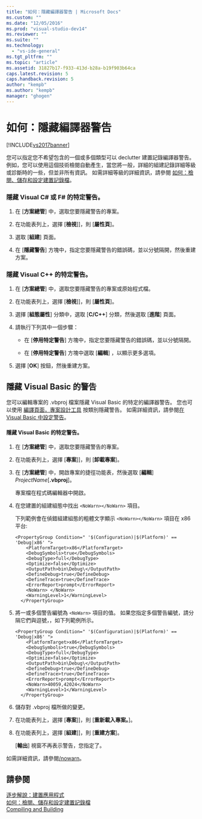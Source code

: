 ```yaml
---
title: "如何：隱藏編譯器警告 | Microsoft Docs"
ms.custom: ""
ms.date: "12/05/2016"
ms.prod: "visual-studio-dev14"
ms.reviewer: ""
ms.suite: ""
ms.technology: 
  - "vs-ide-general"
ms.tgt_pltfrm: ""
ms.topic: "article"
ms.assetid: 31827b17-f933-413d-b28a-b19f903b64ca
caps.latest.revision: 5
caps.handback.revision: 5
author: "kempb"
ms.author: "kempb"
manager: "ghogen"
---
```

# 如何：隱藏編譯器警告
[!INCLUDE[vs2017banner](../code-quality/includes/vs2017banner.md)]

您可以指定您不希望包含的一個或多個類型可以 declutter 建置記錄編譯器警告。  例如，您可以使用這個技術檢閱自動產生，當您將一般，詳細的組建記錄詳細等級或診斷時的一些，但並非所有資訊。  如需詳細等級的詳細資訊，請參閱 [如何：檢閱、儲存和設定建置記錄檔](../ide/how-to-view-save-and-configure-build-log-files.md)。  
  
### 隱藏 Visual C\# 或 F\# 的特定警告。  
  
1.  在 \[**方案總管**\] 中，選取您要隱藏警告的專案。  
  
2.  在功能表列上，選擇 \[**檢視**\]\]，則 \[**屬性頁**\]。  
  
3.  選取 \[**組建**\] 頁面。  
  
4.  在 \[**隱藏警告**\] 方塊中，指定您要隱藏警告的錯誤碼，並以分號隔開，然後重建方案。  
  
### 隱藏 Visual C\+\+ 的特定警告。  
  
1.  在 \[**方案總管**\] 中，選取您要隱藏警告的專案或原始程式檔。  
  
2.  在功能表列上，選擇 \[**檢視**\]\]，則 \[**屬性頁**\]。  
  
3.  選擇 \[**組態屬性**\] 分類中，選取 \[**C\/C\+\+**\] 分類，然後選取 \[**進階**\] 頁面。  
  
4.  請執行下列其中一個步驟：  
  
    -   在 \[**停用特定警告**\] 方塊中，指定您要隱藏警告的錯誤碼，並以分號隔開。  
  
    -   在 \[**停用特定警告**\] 方塊中選取 \[**編輯**\] ，以顯示更多選項。  
  
5.  選擇 \[**OK**\] 按鈕，然後重建方案。  
  
## 隱藏 Visual Basic 的警告  
 您可以編輯專案的 .vbproj 檔案隱藏 Visual Basic 的特定的編譯器警告。  您也可以使用 [編譯頁面，專案設計工具](../ide/reference/compile-page-project-designer-visual-basic.md) 按類別隱藏警告。  如需詳細資訊，請參閱[在 Visual Basic 中設定警告](../ide/configuring-warnings-in-visual-basic.md)。  
  
#### 隱藏 Visual Basic 的特定警告。  
  
1.  在 \[**方案總管**\] 中，選取您要隱藏警告的專案。  
  
2.  在功能表列上，選擇 \[**專案**\]\]，則 \[**卸載專案**\]。  
  
3.  在 \[**方案總管**\] 中，開啟專案的捷徑功能表，然後選取 \[**編輯**\] *ProjectName*\[**.vbproj**\]。  
  
     專案檔在程式碼編輯器中開啟。  
  
4.  在您建置的組建組態中找出 `<NoWarn></NoWarn>` 項目。  
  
     下列範例會在偵錯組建組態的粗體文字顯示 `<NoWarn></NoWarn>` 項目在 x86 平台:  
  
    ```  
    <PropertyGroup Condition=" '$(Configuration)|$(Platform)' == 'Debug|x86' ">  
        <PlatformTarget>x86</PlatformTarget>  
        <DebugSymbols>true</DebugSymbols>  
        <DebugType>full</DebugType>  
        <Optimize>false</Optimize>  
        <OutputPath>bin\Debug\</OutputPath>  
        <DefineDebug>true</DefineDebug>  
        <DefineTrace>true</DefineTrace>  
        <ErrorReport>prompt</ErrorReport>  
        <NoWarn> </NoWarn>  
        <WarningLevel>1</WarningLevel>  
      </PropertyGroup>  
    ```  
  
5.  將一或多個警告編號為 `<NoWarn>` 項目的值。  如果您指定多個警告編號，請分隔它們與逗號，，如下列範例所示。  
  
    ```  
    <PropertyGroup Condition=" '$(Configuration)|$(Platform)' == 'Debug|x86' ">  
        <PlatformTarget>x86</PlatformTarget>  
        <DebugSymbols>true</DebugSymbols>  
        <DebugType>full</DebugType>  
        <Optimize>false</Optimize>  
        <OutputPath>bin\Debug\</OutputPath>  
        <DefineDebug>true</DefineDebug>  
        <DefineTrace>true</DefineTrace>  
        <ErrorReport>prompt</ErrorReport>  
        <NoWarn>40059,42024</NoWarn>  
        <WarningLevel>1</WarningLevel>  
      </PropertyGroup>  
    ```  
  
6.  儲存對 .vbproj 檔所做的變更。  
  
7.  在功能表列上，選擇 \[**專案**\]\]，則 \[**重新載入專案。**\]。  
  
8.  在功能表列上，選擇 \[**組建**\]\]，則 \[**重建方案**\]。  
  
     \[**輸出**\] 視窗不再表示警告，您指定了。  
  
 如需詳細資訊，請參閱[\/nowarn](/dotnet/visual-basic/reference/command-line-compiler/nowarn)。  
  
## 請參閱  
 [逐步解說：建置應用程式](../ide/walkthrough-building-an-application.md)   
 [如何：檢閱、儲存和設定建置記錄檔](../ide/how-to-view-save-and-configure-build-log-files.md)   
 [Compiling and Building](../ide/compiling-and-building-in-visual-studio.md)